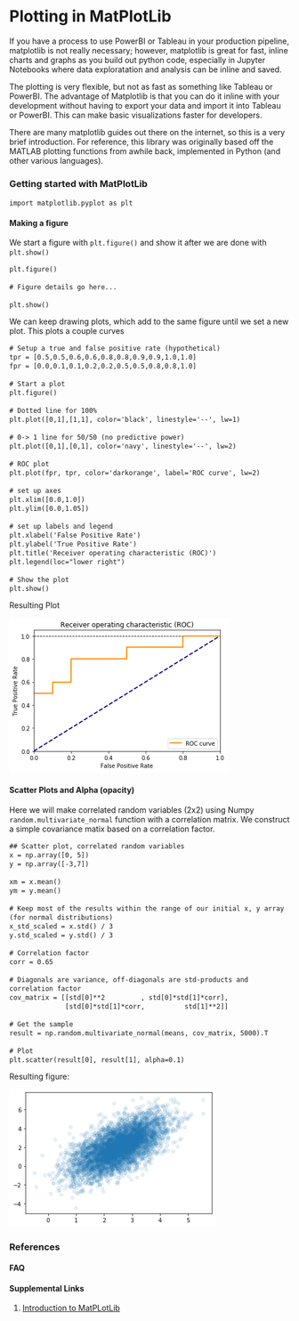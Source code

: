 # Plotting in MatPlotLib
If you have a process to use PowerBI or Tableau in your production pipeline, matplotlib is not really necessary; however, matplotlib is great for fast, inline charts and graphs as you build out python code, especially in Jupyter Notebooks where data exploratation and analysis can be inline and saved.

The plotting is very flexible, but not as fast as something like Tableau or PowerBI. The advantage of Matplotlib is that you can do it inline with your development without having to export your data and import it into Tableau or PowerBI. This can make basic visualizations faster for developers.

There are many matplotlib guides out there on the internet, so this is a very brief introduction. For reference, this library was originally based off the MATLAB plotting functions from awhile back, implemented in Python (and other various languages). 
### Getting started with MatPlotLib
```
import matplotlib.pyplot as plt
```

#### Making a figure
We start a figure with `plt.figure()` and show it after we are done with `plt.show()`
```
plt.figure()

# Figure details go here...

plt.show()
```

We can keep drawing plots, which add to the same figure until we set a new plot.
This plots a couple curves

```
# Setup a true and false positive rate (hypothetical)
tpr = [0.5,0.5,0.6,0.6,0.8,0.8,0.9,0.9,1.0,1.0]
fpr = [0.0,0.1,0.1,0.2,0.2,0.5,0.5,0.8,0.8,1.0]

# Start a plot
plt.figure()

# Dotted line for 100%
plt.plot([0,1],[1,1], color='black', linestyle='--', lw=1)

# 0-> 1 line for 50/50 (no predictive power)
plt.plot([0,1],[0,1], color='navy', linestyle='--', lw=2)

# ROC plot
plt.plot(fpr, tpr, color='darkorange', label='ROC curve', lw=2)

# set up axes
plt.xlim([0.0,1.0])
plt.ylim([0.0,1.05])

# set up labels and legend
plt.xlabel('False Positive Rate')
plt.ylabel('True Positive Rate')
plt.title('Receiver operating characteristic (ROC)')
plt.legend(loc="lower right")

# Show the plot
plt.show()
```

Resulting Plot

<img src="../images/5-Fig-01.png">


#### Scatter Plots and Alpha (opacity)
Here we will make correlated random variables (2x2) using Numpy `random.multivariate_normal` function with a correlation matrix. We construct a simple covariance matix based on a correlation factor.

```
## Scatter plot, correlated random variables
x = np.array([0, 5])
y = np.array([-3,7])

xm = x.mean()
ym = y.mean()

# Keep most of the results within the range of our initial x, y array (for normal distributions)
x_std_scaled = x.std() / 3
y.std_scaled = y.std() / 3

# Correlation factor
corr = 0.65

# Diagonals are variance, off-diagonals are std-products and correlation factor
cov_matrix = [[std[0]**2         , std[0]*std[1]*corr], 
              [std[0]*std[1]*corr,          std[1]**2]] 

# Get the sample
result = np.random.multivariate_normal(means, cov_matrix, 5000).T

# Plot
plt.scatter(result[0], result[1], alpha=0.1)
```

Resulting figure:

<img src="../images/5-Fig-02.png">

### References
#### FAQ
#### Supplemental Links
1. [Introduction to MatPLotLib](https://heartbeat.fritz.ai/introduction-to-matplotlib-data-visualization-in-python-d9143287ae39)
